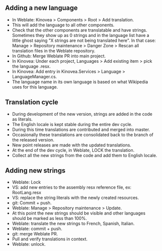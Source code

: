 
## Adding a new language

- In Weblate: Kinovea > Components > Root > Add translation. 
- This will add the language to all other components.
- Check that the other components are translatable and have strings. Sometimes they show up as 0 strings and in the language list have a little ghost saying "X strings are not being translated here". In that case: Manage > Repository maintenance > Danger Zone > Rescan all translation files in the Weblate repository.
- In Github: Merge Weblate PR into main project.
- In Kinovea: Under each project, Languages > Add existing item > pick the language .resx.
- In Kinovea: Add entry in Kinovea.Services > Language > LanguageManager.cs.
- The language name in its own language is based on what Wikipedia uses for this language.


## Translation cycle

- During development of the new version, strings are added in the code as literals. 
- The English locale is kept stable during the entire dev cycle.
- During this time translations are contributed and merged into master.
- Occasionally these translations are consolidated back to the branch of the released version.
- New point releases are made with the updated translations.
- At the end of the dev cycle, in Weblate, LOCK the translation.
- Collect all the new strings from the code and add them to English locale.


## Adding new strings

- Weblate: Lock
- VS: add new entries to the assembly resx reference file, ex: RootLang.resx
- VS: replace the string literals with the newly created resources.
- git: Commit + push.
- Weblate: Manage > Repository maintenance > Update.
- At this point the new strings should be visible and other languages should be marked as less than 100%.
- Weblate: translate the new strings to French, Spanish, Italian.
- Weblate: commit + push.
- git: merge Weblate PR.
- Pull and verify translations in context.
- Weblate: unlock.






